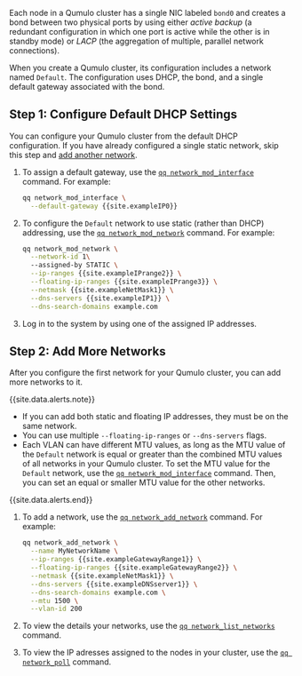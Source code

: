 Each node in a Qumulo cluster has a single NIC labeled `bond0` and creates a bond between two physical ports by using either _active backup_ (a redundant configuration in which one port is active while the other is in standby mode) or _LACP_ (the aggregation of multiple, parallel network connections).

When you create a Qumulo cluster, its configuration includes a network named `Default`. The configuration uses DHCP, the bond, and a single default gateway associated with the bond.

## Step 1: Configure Default DHCP Settings
You can configure your Qumulo cluster from the default DHCP configuration. If you have already configured a single static network, skip this step and [add another network](#add-more-networks).

1. To assign a default gateway, use the [`qq network_mod_interface`](https://docs.qumulo.com/qq-cli-command-guide/network/network_mod_interface.html) command. For example:

   ```bash
   qq network_mod_interface \
     --default-gateway {{site.exampleIP0}}
   ```

1. To configure the `Default` network to use static (rather than DHCP) addressing, use the [`qq network_mod_network`](https://docs.qumulo.com/qq-cli-command-guide/network/network_mod_network.html) command. For example:

   ```bash
   qq network_mod_network \
     --network-id 1\ 
     --assigned-by STATIC \
     --ip-ranges {{site.exampleIPrange2}} \
     --floating-ip-ranges {{site.exampleIPrange3}} \
     --netmask {{site.exampleNetMask1}} \
     --dns-servers {{site.exampleIP1}} \
     --dns-search-domains example.com
   ```

1. Log in to the system by using one of the assigned IP addresses.

<a id="add-more-networks"></a>
## Step 2: Add More Networks
After you configure the first network for your Qumulo cluster, you can add more networks to it.

{{site.data.alerts.note}}
<ul>
  <li>If you can add both static and floating IP addresses, they must be on the same network.</li>
  <li>You can use multiple <code>--floating-ip-ranges</code> or <code>--dns-servers</code> flags.</li>
  <li>Each VLAN can have different MTU values, as long as the MTU value of the <code>Default</code> network is equal or greater than the combined MTU values of all networks in your Qumulo cluster. To set the MTU value for the <code>Default</code> network, use the <a href="https://docs.qumulo.com/qq-cli-command-guide/network/network_mod_interface.html"><code>qq network_mod_interface</code></a> command. Then, you can set an equal or smaller MTU value for the other networks.</li>
</ul>
{{site.data.alerts.end}}

1. To add a network, use the [`qq network_add_network`](https://docs.qumulo.com/qq-cli-command-guide/network/network_add_network.html) command. For example:

   ```bash
   qq network_add_network \
     --name MyNetworkName \
     --ip-ranges {{site.exampleGatewayRange1}} \
     --floating-ip-ranges {{site.exampleGatewayRange2}} \
     --netmask {{site.exampleNetMask1}} \
     --dns-servers {{site.exampleDNSserver1}} \
     --dns-search-domains example.com \
     --mtu 1500 \
     --vlan-id 200
   ```

1. To view the details your networks, use the [`qq network_list_networks`](https://docs.qumulo.com/qq-cli-command-guide/network/network_list_networks.html) command.

1. To view the IP adresses assigned to the nodes in your cluster, use the [`qq network_poll`](https://docs.qumulo.com/qq-cli-command-guide/network/network_poll.html) command.
